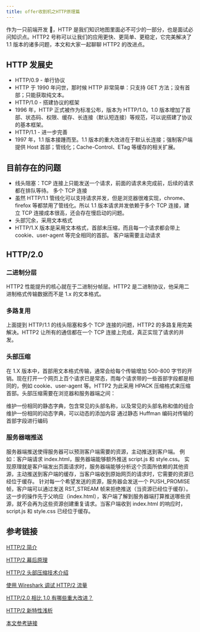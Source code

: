 ```yaml
---
title: offer收割机之HTTP原理篇
---
```


作为一只前端开发 🐶，HTTP 是我们知识地图里面必不可少的一部分，也是面试必问知识点。HTTP2 号称可以让我们的应用更快、更简单、更稳定，它完美解决了 1.1 版本的诸多问题，本文和大家一起聊聊 HTTP2 的改进点。

## HTTP 发展史

- HTTP/0.9 - 单行协议
- HTTP 于 1990 年问世，那时候 HTTP 非常简单：只支持 GET 方法；没有首部；只能获取纯文本。
- HTTP/1.0 - 搭建协议的框架
- 1996 年，HTTP 正式被作为标准公布，版本为 HTTP/1.0。1.0 版本增加了首部、状态码、权限、缓存、长连接（默认短连接）等规范，可以说搭建了协议的基本框架。
- HTTP/1.1 - 进一步完善
- 1997 年，1.1 版本接踵而至。1.1 版本的重大改进在于默认长连接；强制客户端提供 Host 首部；管线化；Cache-Control、ETag 等缓存的相关扩展。

## 目前存在的问题

- 线头阻塞：TCP 连接上只能发送一个请求，前面的请求未完成前，后续的请求都在排队等待。
  多个 TCP 连接
- 虽然 HTTP/1.1 管线化可以支持请求并发，但是浏览器很难实现，chrome、firefox 等都禁用了管线化。所以 1.1 版本请求并发依赖于多个 TCP 连接，建立 TCP 连接成本很高，还会存在慢启动的问题。
- 头部冗余，采用文本格式
- HTTP/1.X 版本是采用文本格式，首部未压缩，而且每一个请求都会带上 cookie、user-agent 等完全相同的首部。
  客户端需要主动请求

## HTTP/2.0

### 二进制分层

HTTP2 性能提升的核心就在于二进制分帧层。HTTP2 是二进制协议，他采用二进制格式传输数据而不是 1.x 的文本格式。

### 多路复用

上面提到 HTTP/1.1 的线头阻塞和多个 TCP 连接的问题，HTTP2 的多路复用完美解决。HTTP2 让所有的通信都在一个 TCP 连接上完成，真正实现了请求的并发。

### 头部压缩

在 1.X 版本中，首部用文本格式传输，通常会给每个传输增加 500-800 字节的开销。现在打开一个网页上百个请求已是常态，而每个请求带的一些首部字段都是相同的，例如 cookie、user-agent 等。HTTP2 为此采用 HPACK 压缩格式来压缩首部。头部压缩需要在浏览器和服务器端之间：

维护一份相同的静态字典，包含常见的头部名称，以及常见的头部名称和值的组合
维护一份相同的动态字典，可以动态的添加内容
通过静态 Huffman 编码对传输的首部字段进行编码

### 服务器端推送

服务器端推送使得服务器可以预测客户端需要的资源，主动推送到客户端。
例如：客户端请求 index.html，服务器端能够额外推送 script.js 和 style.css。
实现原理就是客户端发出页面请求时，服务器端能够分析这个页面所依赖的其他资源，主动推送到客户端的缓存，当客户端收到原始网页的请求时，它需要的资源已经位于缓存。
针对每一个希望发送的资源，服务器会发送一个 PUSH_PROMISE 帧，客户端可以通过发送 RST_STREAM 帧来拒绝推送（当资源已经位于缓存）。这一步的操作先于父响应（index.html），客户端了解到服务器端打算推送哪些资源，就不会再为这些资源创建重复请求。当客户端收到 index.html 的响应时，script.js 和 style.css 已经位于缓存。

## 参考链接

[HTTP/2 简介](https://developers.google.com/web/fundamentals/performance/http2/?hl=zh-cn#_8)

[HTTP/2 幕后原理](https://developer.ibm.com/alert-zh/)

[HTTP/2 头部压缩技术介绍](https://imququ.com/post/header-compression-in-http2.html)

[使用 Wireshark 调试 HTTP/2 流量](https://imququ.com/post/http2-traffic-in-wireshark.html)

[HTTP/2.0 相比 1.0 有哪些重大改进？](https://www.zhihu.com/question/34074946/answer/75364178)

[HTTP/2 新特性浅析](http://io.upyun.com/2015/05/13/http2/)

[本文参考链接](https://juejin.cn/post/6844903734670000142#heading-4)
